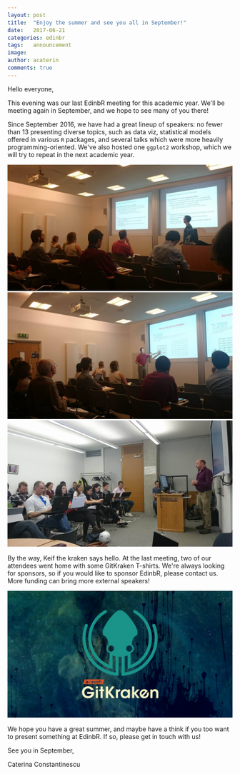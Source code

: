 ```yaml
---
layout: post
title:  "Enjoy the summer and see you all in September!"
date:   2017-06-21
categories: edinbr
tags:   announcement
image:
author: acaterin
comments: true
---
```



Hello everyone,

This evening was our last EdinbR meeting for this academic year. We'll be meeting again in September, and we hope to see many of you there!

Since September 2016, we have had a great lineup of speakers: no fewer than 13 presenting diverse topics, such as data viz, statistical models offered in various `R` packages, and several talks which were more heavily programming-oriented. We've also hosted one `ggplot2` workshop, which we will try to repeat in the next academic year.


![Our last meeting: 21-06-2017](https://raw.githubusercontent.com/EdinbR/edinbr-talks/master/2017-06-21/19451696_1441188172591690_1505948642_o.jpg)
![Our last meeting: 21-06-2017](https://raw.githubusercontent.com/EdinbR/edinbr-talks/master/2017-06-21/19449348_1441188112591696_1717577214_o.jpg)
![The ggplot2 workshop](https://raw.githubusercontent.com/EdinbR/edinbr-talks/master/2017-04-24/19401531_1441188219258352_635328314_o.jpg)


By the way, Keif the kraken says hello. At the last meeting, two of our attendees went home with some GitKraken T-shirts. We're always looking for sponsors, so if you would like to sponsor EdinbR, please contact us. More funding can bring more external speakers!

![Here's a rather tame version of Keif](https://raw.githubusercontent.com/EdinbR/edinbr-talks/master/2017-06-21/maxresdefault.jpg)



We hope you have a great summer, and maybe have a think if you too want to present something at EdinbR. If so, please get in touch with us!


See you in September,

Caterina Constantinescu
